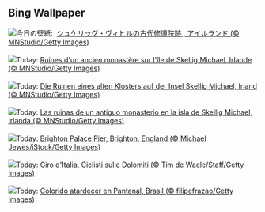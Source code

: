 ## Bing Wallpaper
![](https://www.bing.com/th?id=OHR.JediMonastery_JA-JP7788266024_UHD.jpg&w=1000)今日の壁紙: &nbsp;[シュケリッグ・ヴィヒルの古代修道院跡 , アイルランド (© MNStudio/Getty Images)](https://www.bing.com/th?id=OHR.JediMonastery_JA-JP7788266024_UHD.jpg)
<br><br/>
![](https://www.bing.com/th?id=OHR.JediMonastery_FR-FR5584493492_UHD.jpg&w=1000)Today: [Ruines d'un ancien monastère sur l'île de Skellig Michael, Irlande (© MNStudio/Getty Images)](https://www.bing.com/th?id=OHR.JediMonastery_FR-FR5584493492_UHD.jpg)
<br><br/>
![](https://www.bing.com/th?id=OHR.JediMonastery_DE-DE1926121276_UHD.jpg&w=1000)Today: [Die Ruinen eines alten Klosters auf der Insel Skellig Michael, Irland (© MNStudio/Getty Images)](https://www.bing.com/th?id=OHR.JediMonastery_DE-DE1926121276_UHD.jpg)
<br><br/>
![](https://www.bing.com/th?id=OHR.JediMonastery_ES-ES3031274198_UHD.jpg&w=1000)Today: [Las ruinas de un antiguo monasterio en la isla de Skellig Michael, Irlanda (© MNStudio/Getty Images)](https://www.bing.com/th?id=OHR.JediMonastery_ES-ES3031274198_UHD.jpg)
<br><br/>
![](https://www.bing.com/th?id=OHR.BrightonPierFestival_EN-GB6742125656_UHD.jpg&w=1000)Today: [Brighton Palace Pier, Brighton, England (© Michael Jewes/iStock/Getty Images)](https://www.bing.com/th?id=OHR.BrightonPierFestival_EN-GB6742125656_UHD.jpg)
<br><br/>
![](https://www.bing.com/th?id=OHR.GirodItalia2024_IT-IT9407204320_UHD.jpg&w=1000)Today: [Giro d'Italia, Ciclisti sulle Dolomiti (© Tim de Waele/Staff/Getty Images)](https://www.bing.com/th?id=OHR.GirodItalia2024_IT-IT9407204320_UHD.jpg)
<br><br/>
![](https://www.bing.com/th?id=OHR.DiadoSertanejo_PT-BR9682293877_UHD.jpg&w=1000)Today: [Colorido atardecer en Pantanal, Brasil (© filipefrazao/Getty Images)](https://www.bing.com/th?id=OHR.DiadoSertanejo_PT-BR9682293877_UHD.jpg)
<br><br/>
